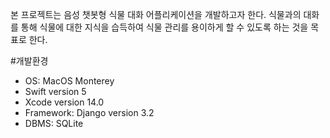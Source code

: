   본 프로젝트는 음성 챗봇형 식물 대화 어플리케이션을 개발하고자 한다.
식물과의 대화를 통해 식물에 대한 지식을 습득하여 식물 관리를 용이하게 할 수 있도록 하는 것을 목표로 한다. 

#개발환경
- OS: MacOS Monterey
- Swift version 5
- Xcode version 14.0
- Framework: Django version 3.2
- DBMS: SQLite

